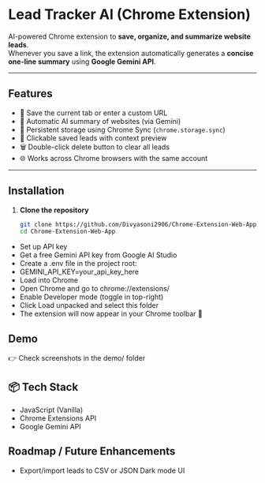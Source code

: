 # Lead Tracker AI (Chrome Extension)

AI-powered Chrome extension to **save, organize, and summarize website leads**.  
Whenever you save a link, the extension automatically generates a **concise one-line summary** using **Google Gemini API**.

---

## Features
- 📌 Save the current tab or enter a custom URL  
- 🤖 Automatic AI summary of websites (via Gemini)  
- 💾 Persistent storage using Chrome Sync (`chrome.storage.sync`)  
- 🔗 Clickable saved leads with context preview  
- 🗑️ Double-click delete button to clear all leads  
- 🌐 Works across Chrome browsers with the same account  

---

## Installation

1. **Clone the repository**
   ```bash
   git clone https://github.com/Divyasoni2906/Chrome-Extension-Web-App.git
   cd Chrome-Extension-Web-App
- Set up API key
- Get a free Gemini API key from Google AI Studio
- Create a .env file in the project root:
- GEMINI_API_KEY=your_api_key_here
- Load into Chrome
- Open Chrome and go to chrome://extensions/
- Enable Developer mode (toggle in top-right)
- Click Load unpacked and select this folder
- The extension will now appear in your Chrome toolbar 🚀

## Demo
👉 Check screenshots in the demo/ folder

## 📦 Tech Stack
- JavaScript (Vanilla)
- Chrome Extensions API
- Google Gemini API

## Roadmap / Future Enhancements
- Export/import leads to CSV or JSON
   Dark mode UI
